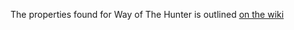 The properties found for Way of The Hunter is outlined [on the wiki](https://way-of-the-hunter.fandom.com/wiki)
